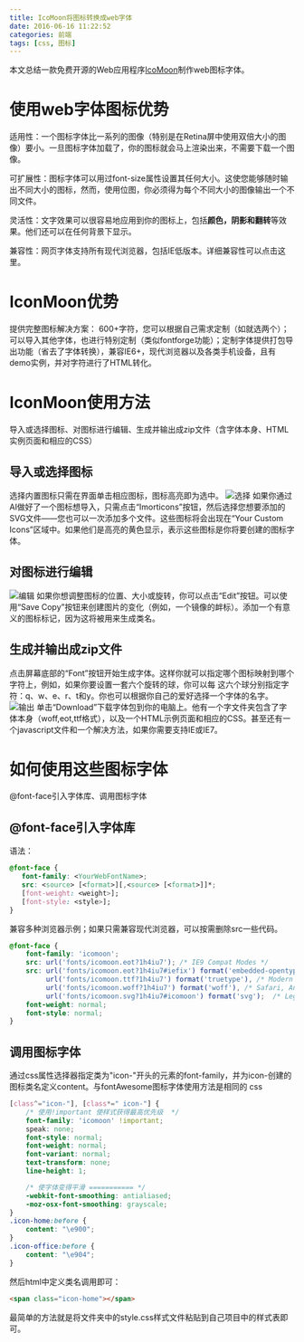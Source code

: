 ```yaml
---
title: IcoMoon将图标转换成web字体
date: 2016-06-16 11:22:52
categories: 前端
tags: [css, 图标]
---
```

本文总结一款免费开源的Web应用程序[IcoMoon](https://icomoon.io/app/#/select)制作web图标字体。
# 使用web字体图标优势 #
适用性：一个图标字体比一系列的图像（特别是在Retina屏中使用双倍大小的图像）要小。一旦图标字体加载了，你的图标就会马上渲染出来，不需要下载一个图像。

可扩展性：图标字体可以用过font-size属性设置其任何大小。这使您能够随时输出不同大小的图标，然而，使用位图，你必须得为每个不同大小的图像输出一个不同文件。

灵活性：文字效果可以很容易地应用到你的图标上，包括**颜色，阴影和翻转**等效果。他们还可以在任何背景下显示。

兼容性：网页字体支持所有现代浏览器，包括IE低版本。详细兼容性可以点击这里。

# IconMoon优势 #
提供完整图标解决方案：
600+字符，您可以根据自己需求定制（如就选两个）；可以导入其他字体，也进行特别定制（类似fontforge功能）；定制字体提供打包导出功能（省去了字体转换），兼容IE6+，现代浏览器以及各类手机设备，且有demo实例，并对字符进行了HTML转化。

# IconMoon使用方法 #
导入或选择图标、对图标进行编辑、生成并输出成zip文件（含字体本身、HTML实例页面和相应的CSS）

## 导入或选择图标 ##
选择内置图标只需在界面单击相应图标，图标高亮即为选中。
![选择](http://qiniu.huzerui.com/image/2016-06-16-how-to-use-iconmoon-1.jpg)
如果你通过AI做好了一个图标想导入，只需点击“Imorticons”按钮，然后选择您想要添加的SVG文件——您也可以一次添加多个文件。这些图标将会出现在“Your Custom Icons”区域中。如果他们是高亮的黄色显示，表示这些图标是你将要创建的图标字体。

## 对图标进行编辑 ##
![编辑](http://qiniu.huzerui.com/image/2016-06-16-how-to-use-iconmoon-2.gif)
如果你想调整图标的位置、大小或旋转，你可以点击“Edit”按钮。可以使用“Save Copy”按钮来创建图片的变化（例如，一个镜像的衅标）。添加一个有意义的图标标记，因为这将被用来生成类名。


## 生成并输出成zip文件 ##
点击屏幕底部的“Font”按钮开始生成字体。这样你就可以指定哪个图标映射到哪个字符上，例如，如果你要设置一套六个旋转的球，你可以每 这六个球分别指定字符：q、w、e、r、t和y。你也可以根据你自己的爱好选择一个字体的名字。
![输出](http://qiniu.huzerui.com/image/2016-06-16-how-to-use-iconmoon-3.jpg)
单击“Download”下载字体包到你的电脑上。他有一个字文件夹包含了字体本身（woff,eot,ttf格式），以及一个HTML示例页面和相应的CSS。甚至还有一个javascript文件和一个解决方法，如果你需要支持IE或IE7。

# 如何使用这些图标字体 #
@font-face引入字体库、调用图标字体
## @font-face引入字体库 ##

语法：
```css
@font-face {
   font-family: <YourWebFontName>;
   src: <source> [<format>][,<source> [<format>]]*;
   [font-weight: <weight>];
   [font-style: <style>];
}
```
兼容多种浏览器示例；如果只需兼容现代浏览器，可以按需删除src一些代码。
```css
@font-face {
    font-family: 'icomoon';
    src: url('fonts/icomoon.eot?1h4iu7'); /* IE9 Compat Modes */
    src: url('fonts/icomoon.eot?1h4iu7#iefix') format('embedded-opentype'),/* IE6-IE8 */
         url('fonts/icomoon.ttf?1h4iu7') format('truetype'), /* Modern Browsers */
         url('fonts/icomoon.woff?1h4iu7') format('woff'), /* Safari, Android, iOS */
         url('fonts/icomoon.svg?1h4iu7#icomoon') format('svg');  /* Legacy iOS */
    font-weight: normal;
    font-style: normal;
}
```
## 调用图标字体 ##
通过css属性选择器指定类为"icon-"开头的元素的font-family，并为icon-创建的图标类名定义content。与fontAwesome图标字体使用方法是相同的
css
```css
[class^="icon-"], [class*=" icon-"] {
    /* 使用!important 使样式获得最高优先级  */
    font-family: 'icomoon' !important;
    speak: none;
    font-style: normal;
    font-weight: normal;
    font-variant: normal;
    text-transform: none;
    line-height: 1;

    /* 使字体变得平滑 =========== */
    -webkit-font-smoothing: antialiased;
    -moz-osx-font-smoothing: grayscale;
}
.icon-home:before {
    content: "\e900";
}
.icon-office:before {
    content: "\e904";
}
```
然后html中定义类名调用即可：
```html
<span class="icon-home"></span>
```
最简单的方法就是将文件夹中的style.css样式文件粘贴到自己项目中的样式表即可。
